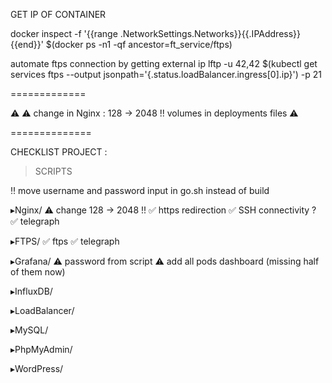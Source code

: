 GET IP OF CONTAINER

docker inspect -f '{{range .NetworkSettings.Networks}}{{.IPAddress}}{{end}}' $(docker ps -n1 -qf ancestor=ft_service/ftps)

automate ftps connection by getting external ip
lftp -u 42,42 $(kubectl get services ftps --output jsonpath='{.status.loadBalancer.ingress[0].ip}') -p 21


=============

⚠️
⚠️		change in Nginx : 128 -> 2048 !!
		volumes in deployments files
⚠️

==============

CHECKLIST PROJECT :


> SCRIPTS

‼️	move username and password input in go.sh instead of build



▸Nginx/
⚠️	change 128 -> 2048 !!
✅	https redirection
✅	SSH connectivity ?
✅	telegraph

▸FTPS/
✅	ftps
✅	telegraph

▸Grafana/
⚠️	password from script
⚠️	add all pods dashboard (missing half of them now)

▸InfluxDB/


▸LoadBalancer/


▸MySQL/


▸PhpMyAdmin/


▸WordPress/

